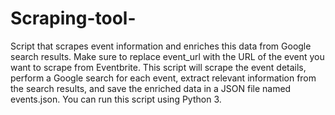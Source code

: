 # Scraping-tool-
Script that scrapes event information and enriches this data from Google search results.
Make sure to replace event_url with the URL of the event you want to scrape from Eventbrite. This script will scrape the event details, perform a Google search for each event, extract relevant information from the search results, and save the enriched data in a JSON file named events.json. You can run this script using Python 3.
